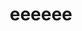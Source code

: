 ---
title: eeeeee
course: Experimental Typography for the Web
img: /assets/img/e.jpg
img_alt: alt
url: url
---
